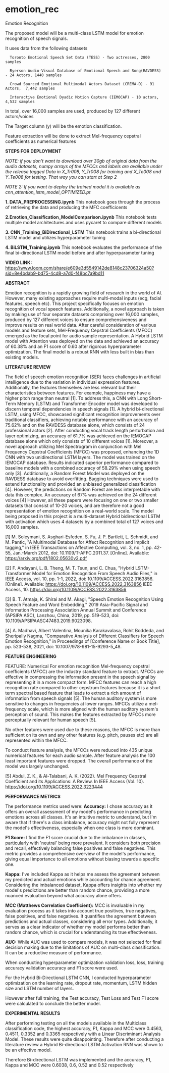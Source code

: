 # emotion_rec
Emotion Recognition 

The  proposed model will be a multi-class LSTM model for emotion recognition of speech signals. 

It uses data from the following datasets

      Toronto Emotional Speech Set Data (TESS) - Two actresses, 2800 samples
      
      Ryerson Audio-Visual Database of Emotional Speech and Song(RAVDESS) - 24 Actors, 1440 samples
      
      Crowd Sourced Emotional Multimodal Actors Dataset (CREMA-D) - 91 Actors,  7,442 samples
      
      Interactive Emotional Dyadic Motion Capture (IEMOCAP) - 10 actors, 4,532 samples

In total, over  16,000 samples are used, produced by 127 different actors/voices



The Target column (y) will be the emotion classification.

Feature extraction will be done to extract Mel-frequency cepstral coefficients as numerical features

**STEPS FOR DEPLOYMENT**


   _NOTE: if you don't want to download over 30gb of original data from the audio datasets, numpy arrays of the MFCCs and labels are available under the release tagged Data in X_Tr008, Y_Tr008 for training and X_Te008 and Y_Te008 for testing. That way you can start at Step 2_

  _NOTE 2: If you want to deploy the trained model it is available as cnn_attention_lstm_model_OPTIMIZED.pt_
   

**1. DATA_PREPROCESSING.ipynb**
   This notebook goes through the process of retrieving the data and producing the MFC coefficicents

**2.Emotion_Classification_ModelComparison.ipynb**
  This notebook tests multiple model architectures and uses pycaret to compare different models
  
**3. CNN_Training_BiDirectional_LSTM**
  This notebook trains a bi-directional LSTM model and utilizes hyperparameter tuning
  
**4. BiLSTM_Training.ipynb**
  This notebook evaluates the performance of the final bi-directional LSTM model before and after hyperparameter tuning

**VIDEO LINK:** [https://www.loom.com/share/e609e3d5549142de8148c23706324a50?sid=8e4bdab9-bd75-4cd8-a7d0-f48bc7a9bd11 ](url)

  **ABSTRACT**
  
Emotion recognition is a rapidly growing field of research in the world of AI. However, many existing approaches require multi-modal inputs (ecg, facial features, speech etc). This project specifically focuses on emotion recognition of vocal speech features. Additionally, a novel approach is taken by making use of four separate datasets comprising over 16,000 samples, produced by 127 different voices to ensure comprehensiveness and improve results on real world data. After careful consideration of various models and feature sets, Mel-Frequency Cepstral Coefficients (MFCC) emerged as the focal point for audio sample representation. A Hybrid LSTM model with Attention was deployed on the data and achieved an accuracy of 60.38% and an F1 score of 0.60 after rigorous hyperparameter optimization. The final model is a robust RNN with less built in bias than existing models. 


**LITERATURE REVIEW**

The field of speech emotion recognition (SER) faces challenges in artificial intelligence due to the variation in individual expression features. Additionally, the features themselves are less relevant but their characteristics between features. For example, happiness may have a higher pitch range than neutral [1]. To address this, a CNN with Long Short-Term Memory (LSTM) and Transformer Encoder model was developed to discern temporal dependencies in speech signals [1]. 
A hybrid bi-directional LSTM, using MFCC, showcased significant recognition improvements over traditional classifiers, achieving notable performance with an accuracy of 75.62% and on the RAVDESS database alone, which consists of 24  professional actors [2]. After conducting vocal track length perturbation and layer optimizing, an accuracy of 61.7% was achieved on the IEMOCAP database alone which only consists of 10 different voices [1].
Moreover, a novel approach utilizing Mel Spectrogram in conjunction with Mel Frequency Cepstral Coefficients (MFCC) was proposed, enhancing the 1D CNN with two unidirectional LSTM layers. The model was trained on the IEMOCAP database. Results indicated superior performance compared to baseline models with a combined accuracy of 58.29% when using speech only [3]. 
Additionally, a Random Forest Model was deployed on the RAVDESS database to avoid overfitting. Bagging techniques were used to extend functionality and provided an unbiased generalized classification [4]. However, the predictions on Random Forest are less interpretable with data this complex. An accuracy of 67% was achieved on the 24 different voices [4]
However, all these papers were focusing on one or two smaller datasets that consist of 10-20 voices, and are therefore not a good representation of emotion recognition on a real-world scale. The model being proposed in this project is a multi-dataset Hybrid bidirectional LSTM with activation which uses 4 datasets by a combined total of 127 voices and 16,000 samples. 

[1] M. Soleymani, S. Asghari-Esfeden, S. Fu, J. P. Bartlett, L. Schmidt, and M. Pantic, "A Multimodal Database for Affect Recognition and Implicit tagging," in IEEE Transactions on Affective Computing, vol. 3, no. 1, pp. 42-55, Jan.-March 2012, doi: 10.1109/T-AFFC.2011.37. [Online]. Available: https://arxiv.org/pdf/1802.05630v2.pdf

[2] F. Andayani, L. B. Theng, M. T. Tsun, and C. Chua, "Hybrid LSTM-Transformer Model for Emotion Recognition From Speech Audio Files," in IEEE Access, vol. 10, pp. 1-1, 2022, doi: 10.1109/ACCESS.2022.3163856. [Online]. Available: https://doi.org/10.1109/ACCESS.2022.3163856
IEEE Access, 10. https://doi.org/10.1109/ACCESS.2022.3163856

[3] B. T. Atmaja, K. Shirai and M. Akagi, "Speech Emotion Recognition Using Speech Feature and Word Embedding," 2019 Asia-Pacific Signal and Information Processing Association Annual Summit and Conference (APSIPA ASC), Lanzhou, China, 2019, pp. 519-523, doi: 10.1109/APSIPAASC47483.2019.9023098.

[4] A. Madhavi, Albert Valentina, Mounika Karakavalasa, Rohit Boddeda, and Sheripally Nagma, "Comparative Analysis of Different Classifiers for Speech Emotion Recognition," in Proceedings of [Conference Name or Book Title], pp. 523-538, 2021, doi: 10.1007/978-981-15-9293-5_48.


**FEATURE ENGINEERING**

FEATURE: Numerical
For emotion recognition Mel-frequency cepstral coefficients (MFCC) are the industry standard feature to extract. MFCCs are effective in compressing the information present in the speech signal by representing it in a more compact form. MFCC features can reach a high recognition rate compared to other cepstrum features because it is a short term spectral based feature that leads to extract a rich amount of information from speech signals [5]. The human auditory system is more sensitive to changes in frequencies at lower ranges. MFCCs utilize a mel-frequency scale, which is more aligned with the human auditory system's perception of sound. This makes the features extracted by MFCCs more perceptually relevant for human speech [5].

No other features were used due to these reasons, the MFCC is more than sufficient on its own and any other features (e.g. pitch, pauses etc) are all represented within the MFCC.

To conduct feature analysis, the MFCCs were reduced into 435 unique numerical features for each audio sample. After feature analysis the 100 least important features were dropped. The overall performance of the model was largely unchanged.

[5] Abdul, Z. K., & Al-Talabani, A. K. (2022). Mel Frequency Cepstral Coefficient and its Applications: A Review. In IEEE Access (Vol. 10). https://doi.org/10.1109/ACCESS.2022.3223444


**PERFORMANCE METRICS**

The performance metrics used were:
**Accuracy:** I chose accuracy as it offers an overall assessment of my model's performance in predicting emotions across all classes. It's an intuitive metric to understand, but I'm aware that if there's a class imbalance, accuracy might not fully represent the model's effectiveness, especially when one class is more dominant.

**F1 Score:** I find the F1 score crucial due to the imbalance in classes, particularly with 'neutral' being more prevalent. It considers both precision and recall, effectively balancing false positives and false negatives. This metric provides a comprehensive overview of the model's performance, giving equal importance to all emotions without biasing towards a specific one.

**Kappa:** I've included Kappa as it helps me assess the agreement between my predicted and actual emotions while accounting for chance agreement. Considering the imbalanced dataset, Kappa offers insights into whether my model's predictions are better than random chance, providing a more nuanced evaluation beyond what accuracy alone offers.

**MCC (Matthews Correlation Coefficient):** MCC is invaluable in my evaluation process as it takes into account true positives, true negatives, false positives, and false negatives. It quantifies the agreement between predictions and actual classes, considering all error types. Additionally, it serves as a clear indicator of whether my model performs better than random chance, which is crucial for understanding its true effectiveness.

**AUC:** While AUC was used to compare models, it was not selected for final decision making due to the limitations of AUC on multi-class classification. It can be a reductive measure of performance. 


When conducting hyperparameter optimization validation loss, loss, training accuracy validation accuracy and F1 score were used. 

For the Hybrid Bi-Directional LSTM CNN, I conducted hyperparameter optimization on the learning rate, dropout rate, momentum, LSTM hidden size and LSTM number of layers. 

However after full training, the Test accuracy, Test Loss and Test F1 score were calculated to conclude the better model. 



**EXPERIMENTAL RESULTS**

After performing testing on all the models available in the Multiclass classification code, the highest accuracy, F1, Kappa and MCC were 0.4563, 0.4511, 0.3352 and 0.3365 respectively with a Linear Discriminant Analysis Model. These results were quite disappointing. Therefore after conducting a literature review a Hybrid Bi-directional LSTM Activation RNN was shown to be an effective model.

Therefore Bi-directional LSTM was implemented and the accuracy, F1, Kappa and MCC were 0.6038, 0.6, 0.52 and 0.52 respectively

